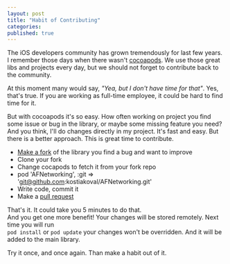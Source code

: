 ```yaml
---
layout: post
title: "Habit of Contributing"
categories:
published: true
---
```


The iOS developers community has grown tremendously for last few years. I remember those days when there wasn't [cocoapods](http://cocoapods.org). We use those great libs and projects every day, but we should not forget to contribute back to the community.  
  
At this moment many would say, *"Yea, but I don't have time for that"*. Yes, that's true. If you are working as full-time employee, it could be hard to find time for it.  
  
But with cocoapods it's so easy. How often working on project you find some issue or bug in the library, or maybe some missing feature you need? And you think, I'll do changes directly in my project. It's fast and easy.
But there is a better approach. This is great time to contribute.

* [Make a fork](https://help.github.com/articles/fork-a-repo) of the library you find a bug and want to improve  
* Clone your fork
* Change cocapods to fetch it from your fork repo 
* pod 'AFNetworking', :git => 'git@github.com:kostiakoval/AFNetworking.git'  
* Write code, commit it  
* Make a [pull request](https://help.github.com/articles/creating-a-pull-request)  
  
That's it. It could take you 5 minutes to do that.  
And you get one more benefit! Your changes will be stored remotely. Next time you will run  
`pod install` or `pod update` your changes won't be overridden. And it will be added to the main library.

Try it once, and once again. Than make a habit out of it.